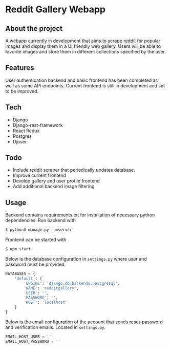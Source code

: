 # Reddit Gallery Webapp

## About the project
A webapp currently in development that aims to scrape reddit for popular images and display them in a UI friendly web gallery.  Users will be able to favorite images and store them in different collections specified by the user.  

## Features
User authentication backend and basic frontend has been completed as well as some API endpoints. Current frontend is still in development and set to be improved.

## Tech
- Django
- Django-rest-framework
- React Redux
- Postgres
- Djoser

## Todo
- Include reddit scraper that periodically updates database. 
- Improve current frontend
- Develop gallery and user profile frontend
- Add additional backend image filtering

## Usage
Backend contains requirements.txt for installation of necessary python dependencies.
Run backend with 
```sh
$ python3 manage.py runserver
```
Frontend can be started with 
```sh
$ npm start
```
Below is the database configuration in `settings.py` where user and password must be provided.
```python
DATABASES = {
    'default': {
        'ENGINE': 'django.db.backends.postgresql',
        'NAME': 'redditgallery',
        'USER': '',
        'PASSWORD': '',
        'HOST': 'localhost'
    }
}
```
Below is the email configuration of the account that sends reset-password and verification emails. Located in `settings.py`.
```python
EMAIL_HOST_USER = ''
EMAIL_HOST_PASSWORD = ''
```
